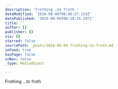 ```yaml
---
description: 'Frothing …to froth '
dateModified: '2016-08-09T08:08:57.133Z'
datePublished: '2016-08-09T08:10:15.297Z'
title: ''
author: []
publisher: {}
via: {}
starred: false
sourcePath: _posts/2016-08-09-frothing-to-froth.md
inFeed: true
hasPage: false
inNav: false
_type: MediaObject

---
```

Frothing ...to froth